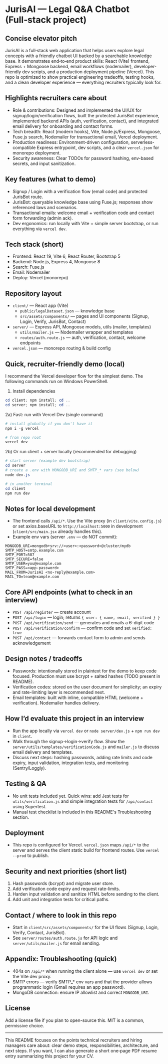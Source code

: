 # JurisAI — Legal Q&A Chatbot (Full‑stack project)

Concise elevator pitch
----------------------

JurisAI is a full‑stack web application that helps users explore legal concepts with a friendly chatbot UI backed by a searchable knowledge base. It demonstrates end‑to‑end product skills: React (Vite) frontend, Express + Mongoose backend, email workflows (nodemailer), developer-friendly dev scripts, and a production deployment pipeline (Vercel). This repo is optimized to show practical engineering tradeoffs, testing hooks, and a clean developer experience — everything recruiters typically look for.

Highlights recruiters care about
--------------------------------

- Role & contributions: Designed and implemented the UI/UX for signup/login/verification flows, built the protected JurisBot experience, implemented backend APIs (auth, verification, contact), and integrated email delivery for onboarding and contact forms.
- Tech breadth: React (modern hooks), Vite, Node.js/Express, Mongoose, Fuse.js search, Nodemailer for transactional email, Vercel deployment.
- Production readiness: Environment-driven configuration, serverless-compatible Express entrypoint, dev scripts, and a clear `vercel.json` for monorepo deployment.
- Security awareness: Clear TODOs for password hashing, env-based secrets, and input sanitization.

Key features (what to demo)
---------------------------

- Signup / Login with a verification flow (email code) and protected JurisBot route.
- JurisBot: queryable knowledge base using Fuse.js; responses show referenced laws and scenarios.
- Transactional emails: welcome email + verification code and contact form forwarding (admin ack).
- Dev ergonomics: run locally with Vite + simple server bootstrap, or run everything via `vercel dev`.

Tech stack (short)
------------------

- Frontend: React 19, Vite 6, React Router, Bootstrap 5
- Backend: Node.js, Express 4, Mongoose 8
- Search: Fuse.js
- Email: Nodemailer
- Deploy: Vercel (monorepo)

Repository layout
-----------------

- `client/` — React app (Vite)
  - `public/legalDataset.json` — knowledge base
  - `src/assets/components/` — pages and UI components (Signup, Login, Verify, JurisBot, Contact)
- `server/` — Express API, Mongoose models, utils (mailer, templates)
  - `utils/mailer.js` — Nodemailer wrapper and templates
  - `routes/auth.route.js` — auth, verification, contact, welcome endpoints
- `vercel.json` — monorepo routing & build config

Quick, recruiter-friendly demo (local)
------------------------------------

I recommend the Vercel developer flow for the simplest demo. The following commands run on Windows PowerShell.

1) Install dependencies

```powershell
cd client; npm install; cd ..
cd server; npm install; cd ..
```

2a) Fast: run with Vercel Dev (single command)

```powershell
# install globally if you don't have it
npm i -g vercel

# from repo root
vercel dev
```

2b) Or run client + server locally (recommended for debugging)

```powershell
# start server (example dev bootstrap)
cd server
# create a .env with MONGODB_URI and SMTP_* vars (see below)
node dev.js

# in another terminal
cd client
npm run dev
```

Notes for local development
---------------------------

- The frontend calls `/api/*`. Use the Vite proxy (in `client/vite.config.js`) or set axios.baseURL to `http://localhost:5000` in development (`client/src/main.jsx` already handles this).
- Example env vars (server `.env` — do NOT commit):

```env
MONGODB_URI=mongodb+srv://<user>:<password>@cluster/mydb
SMTP_HOST=smtp.example.com
SMTP_PORT=587
SMTP_SECURE=false
SMTP_USER=you@example.com
SMTP_PASS=<app-password>
MAIL_FROM=JurisAI <no-reply@example.com>
MAIL_TO=team@example.com
```

Core API endpoints (what to check in an interview)
--------------------------------------------------

- `POST /api/register` — create account
- `POST /api/login` — login; returns `{ user: { name, email, verified } }`
- `POST /api/verification/send` — generates and emails a 6-digit code
- `POST /api/verification/confirm` — confirm code and set `verified: true`
- `POST /api/contact` — forwards contact form to admin and sends acknowledgement

Design notes / tradeoffs
------------------------

- Passwords: intentionally stored in plaintext for the demo to keep code focused. Production must use bcrypt + salted hashes (TODO present in README).
- Verification codes: stored on the user document for simplicity; an expiry and rate-limiting layer is recommended next.
- Email templates: built with inline, compatible HTML (welcome + verification). Nodemailer handles delivery.

How I’d evaluate this project in an interview
--------------------------------------------

- Run the app locally via `vercel dev` or `node server/dev.js` + `npm run dev` in `client`.
- Walk through the signup->login->verify flow. Show the `server/utils/templates/verificationCode.js` and `mailer.js` to discuss email delivery and templates.
- Discuss next steps: hashing passwords, adding rate limits and code expiry, input validation, integration tests, and monitoring (Sentry/Loggly).

Testing & QA
------------

- No unit tests included yet. Quick wins: add Jest tests for `utils/verification.js` and simple integration tests for `/api/contact` using Supertest.
- Manual test checklist is included in this README's Troubleshooting section.

Deployment
----------

- This repo is configured for Vercel. `vercel.json` maps `/api/*` to the server and serves the client static build for frontend routes. Use `vercel --prod` to publish.

Security and next priorities (short list)
---------------------------------------

1. Hash passwords (bcrypt) and migrate user store.
2. Add verification code expiry and request rate-limits.
3. Harden input validation and sanitize HTML before sending to the client.
4. Add unit and integration tests for critical paths.

Contact / where to look in this repo
------------------------------------

- Start in `client/src/assets/components/` for the UI flows (Signup, Login, Verify, Contact, JurisBot).
- See `server/routes/auth.route.js` for API logic and `server/utils/mailer.js` for email sending.

Appendix: Troubleshooting (quick)
--------------------------------

- 404s on `/api/*` when running the client alone — use `vercel dev` or set the Vite dev proxy.
- SMTP errors — verify SMTP_* env vars and that the provider allows programmatic login (Gmail requires an app password).
- MongoDB connection: ensure IP allowlist and correct `MONGODB_URI`.

License
-------

Add a license file if you plan to open-source this. MIT is a common, permissive choice.

---
This README focuses on the points technical recruiters and hiring managers care about: clear demo steps, responsibilities, architecture, and next steps. If you want, I can also generate a short one‑page PDF resume entry summarizing this project for your CV.
